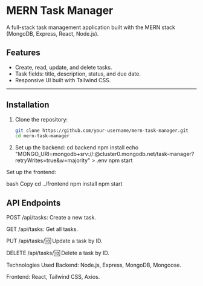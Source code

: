 # MERN Task Manager

A full-stack task management application built with the MERN stack (MongoDB, Express, React, Node.js).

## Features
- Create, read, update, and delete tasks.
- Task fields: title, description, status, and due date.
- Responsive UI built with Tailwind CSS.

---

## Installation
1. Clone the repository:
   ```bash
   git clone https://github.com/your-username/mern-task-manager.git
   cd mern-task-manager
2. Set up the backend:
	cd backend
npm install
echo "MONGO_URI=mongodb+srv://<username>:<password>@cluster0.mongodb.net/task-manager?retryWrites=true&w=majority" > .env
npm start
  
Set up the frontend:

bash
Copy
cd ../frontend
npm install
npm start

## API Endpoints
POST /api/tasks: Create a new task.

GET /api/tasks: Get all tasks.

PUT /api/tasks/:id: Update a task by ID.

DELETE /api/tasks/:id: Delete a task by ID.

Technologies Used
Backend: Node.js, Express, MongoDB, Mongoose.

Frontend: React, Tailwind CSS, Axios.